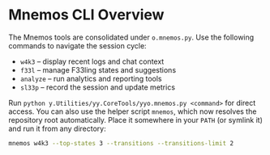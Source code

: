 # Mnemos CLI Overview

The Mnemos tools are consolidated under `o.mnemos.py`. Use the following commands to navigate the session cycle:

- `w4k3` – display recent logs and chat context
- `f33l` – manage F33ling states and suggestions
- `analyze` – run analytics and reporting tools
- `sl33p` – record the session and update metrics

Run `python y.Utilities/yy.CoreTools/yyo.mnemos.py <command>` for direct access.
You can also use the helper script `mnemos`, which now resolves the repository
root automatically. Place it somewhere in your `PATH` (or symlink it) and run it
from any directory:

```bash
mnemos w4k3 --top-states 3 --transitions --transitions-limit 2
```
